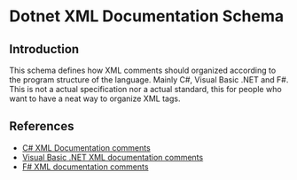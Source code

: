 # Dotnet XML Documentation Schema

## Introduction

This schema defines how XML comments should organized according to the program
structure of the language. Mainly C#, Visual Basic .NET and F#. This is not a
actual specification nor a actual standard, this for people who want to have a
neat way to organize XML tags.

## References

- [C# XML Documentation comments][1]
- [Visual Basic .NET XML documentation comments][2]
- [F# XML documentation comments][3]

[1]: <https://docs.microsoft.com/dotnet/csharp/language-reference/xmldoc>
[2]: <https://docs.microsoft.com/dotnet/visual-basic/programming-guide/program-structure/documenting-your-code-with-xml>
[3]: <https://docs.microsoft.com/dotnet/fsharp/language-reference/xml-documentation>
